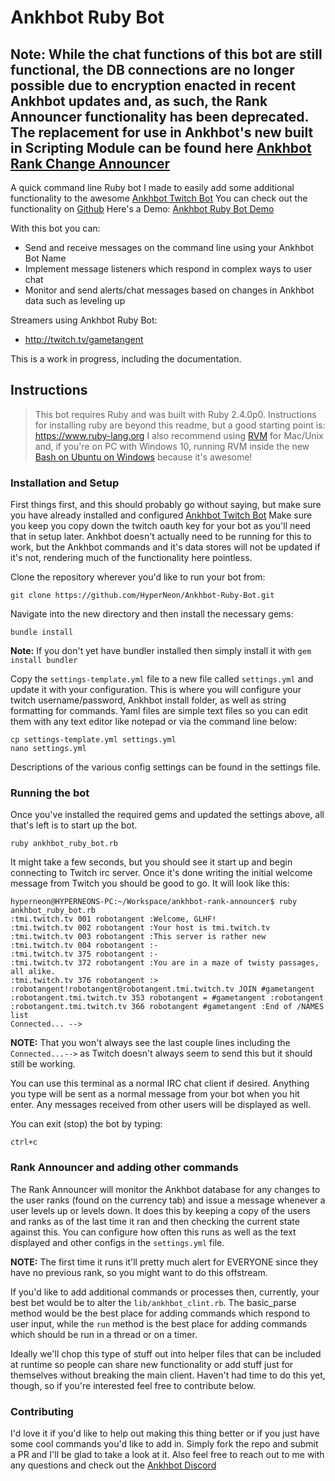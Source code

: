 # Ankhbot Ruby Bot

## Note: While the chat functions of this bot are still functional, the DB connections are no longer possible due to encryption enacted in recent Ankhbot updates and, as such, the Rank Announcer functionality has been deprecated. The replacement for use in Ankhbot's new built in Scripting Module can be found here [Ankhbot Rank Change Announcer](https://github.com/HyperNeon/ankhbot-rank-change-announcer)

A quick command line Ruby bot I made to easily add some additional functionality to the awesome [Ankhbot Twitch Bot](http://www.ankhbot.com/)
You can check out the functionality on [Github](https://github.com/HyperNeon/Ankhbot-Ruby-Bot)
Here's a Demo: [Ankhbot Ruby Bot Demo](https://youtu.be/rP9o5Jm4lzI)

With this bot you can:
* Send and receive messages on the command line using your Ankhbot Bot Name
* Implement message listeners which respond in complex ways to user chat
* Monitor and send alerts/chat messages based on changes in Ankhbot data such as leveling up

Streamers using Ankhbot Ruby Bot:
* http://twitch.tv/gametangent

This is a work in progress, including the documentation. 

## Instructions

> This bot requires Ruby and was built with Ruby 2.4.0p0. Instructions for installing ruby are beyond this readme, but a good starting point is: https://www.ruby-lang.org I also recommend using [RVM](http://rvm.io) for Mac/Unix and, if you're on PC with Windows 10, running RVM inside the new [Bash on Ubuntu on Windows](https://msdn.microsoft.com/en-us/commandline/wsl/about) because it's awesome! 

### Installation and Setup

First things first, and this should probably go without saying, but make sure you have already installed and configured [Ankhbot Twitch Bot](http://www.ankhbot.com/) Make sure you keep you copy down the twitch oauth key for your bot as you'll need that in setup later. Ankhbot doesn't actually need to be running for this to work, but the Ankhbot commands and it's data stores will not be updated if it's not, rendering much of the functionality here pointless. 

Clone the repository wherever you'd like to run your bot from:
```
git clone https://github.com/HyperNeon/Ankhbot-Ruby-Bot.git
```

Navigate into the new directory and then install the necessary gems:
```
bundle install
```
**Note:** If you don't yet have bundler installed then simply install it with `gem install bundler`

Copy the `settings-template.yml` file to a new file called `settings.yml` and update it with your configuration. This is where you will configure your twitch username/password, Ankhbot install folder, as well as string formatting for commands. Yaml files are simple text files so you can edit them with any text editor like notepad or via the command line below:
```
cp settings-template.yml settings.yml
nano settings.yml
```
Descriptions of the various config settings can be found in the settings file. 

### Running the bot
Once you've installed the required gems and updated the settings above, all that's left is to start up the bot. 
```
ruby ankhbot_ruby_bot.rb
```

It might take a few seconds, but you should see it start up and begin connecting to Twitch irc server. Once it's done writing the initial welcome message from Twitch you should be good to go. It will look like this:
```
hyperneon@HYPERNEONS-PC:~/Workspace/ankhbot-rank-announcer$ ruby ankhbot_ruby_bot.rb
:tmi.twitch.tv 001 robotangent :Welcome, GLHF!
:tmi.twitch.tv 002 robotangent :Your host is tmi.twitch.tv
:tmi.twitch.tv 003 robotangent :This server is rather new
:tmi.twitch.tv 004 robotangent :-
:tmi.twitch.tv 375 robotangent :-
:tmi.twitch.tv 372 robotangent :You are in a maze of twisty passages, all alike.
:tmi.twitch.tv 376 robotangent :>
:robotangent!robotangent@robotangent.tmi.twitch.tv JOIN #gametangent
:robotangent.tmi.twitch.tv 353 robotangent = #gametangent :robotangent
:robotangent.tmi.twitch.tv 366 robotangent #gametangent :End of /NAMES list
Connected... -->
```
**NOTE:** That you won't always see the last couple lines including the `Connected...-->` as Twitch doesn't always seem to send this but it should still be working. 

You can use this terminal as a normal IRC chat client if desired. Anything you type will be sent as a normal message from your bot when you hit enter. Any messages received from other users will be displayed as well. 

You can exit (stop) the bot by typing:
```
ctrl+c
```

### Rank Announcer and adding other commands

The Rank Announcer will monitor the Ankhbot database for any changes to the user ranks (found on the currency tab) and issue a message whenever a user levels up or levels down. It does this by keeping a copy of the users and ranks as of the last time it ran and then checking the current state against this. You can configure how often this runs as well as the text displayed and other configs in the `settings.yml` file. 

**NOTE:** The first time it runs it'll pretty much alert for EVERYONE since they have no previous rank, so you might want to do this offstream. 

If you'd like to add additional commands or processes then, currently, your best bet would be to alter the `lib/ankhbot_clint.rb`. The basic_parse method would be the best place for adding commands which respond to user input, while the `run` method is the best place for adding commands which should be run in a thread or on a timer. 

Ideally we'll chop this type of stuff out into helper files that can be included at runtime so people can share new functionality or add stuff just for themselves without breaking the main client. Haven't had time to do this yet, though, so if you're interested feel free to contribute below. 

### Contributing

I'd love it if you'd like to help out making this thing better or if you just have some cool commands you'd like to add in. Simply fork the repo and submit a PR and I'll be glad to take a look at it. Also feel free to reach out to me with any questions and check out the [Ankhbot Discord](https://discord.gg/J4QMG5m)
